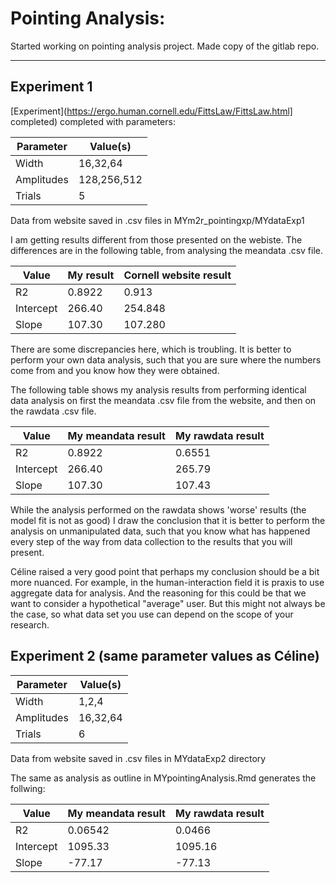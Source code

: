 # Pointing Analysis:
Started working on pointing analysis project. Made copy of the gitlab repo.
___
## Experiment 1 

[Experiment](https://ergo.human.cornell.edu/FittsLaw/FittsLaw.html] completed) completed with parameters:

| Parameter  | Value(s)    |
|------------|-------------|
| Width      | 16,32,64    |
| Amplitudes | 128,256,512 |
| Trials     | 5           |

Data from website saved in .csv files in MYm2r_pointingxp/MYdataExp1


I am getting results different from those presented on the webiste. The differences are in the following table, 
from analysing the meandata .csv file.


| Value     | My result | Cornell website result |
|-----------|-----------|------------------------|
| R2        | 0.8922    | 0.913                  |
| Intercept | 266.40    | 254.848                |
| Slope     | 107.30    | 107.280                |

There are some discrepancies here, which is troubling. It is better to perform your own data analysis, such that you 
are sure where the numbers come from and you know how they were obtained.

The following table shows my analysis results from performing identical data analysis on first the meandata .csv file 
from the website, and then on the rawdata .csv file.


| Value     | My meandata result | My rawdata result |
|-----------|--------------------|-------------------|
| R2        | 0.8922             | 0.6551            |
| Intercept | 266.40             | 265.79            |
| Slope     | 107.30             | 107.43            |


While the analysis performed on the rawdata shows 'worse' results (the model fit is not as good) I draw the conclusion 
that it is better to perform the analysis on unmanipulated data, such that you know what has happened every step 
of the way from data collection to the results that you will present. 

Céline raised a very good point that perhaps my conclusion should be a bit more nuanced. For example, in the
human-interaction field it is praxis to use aggregate data for analysis. And the reasoning for this could be that we 
want to consider a hypothetical "average" user. But this might not always be the case, so what data set you use can 
depend on the scope of your research. 

## Experiment 2 (same parameter values as Céline)


| Parameter  | Value(s) |
|------------|----------|
| Width      | 1,2,4    |
| Amplitudes | 16,32,64 |
| Trials     | 6        |

Data from website saved in .csv files in MYdataExp2 directory

The same as analysis as outline in MYpointingAnalysis.Rmd generates the follwing:


| Value     | My meandata result | My rawdata result |
|-----------|--------------------|-------------------|
| R2        | 0.06542            | 0.0466            |
| Intercept | 1095.33            | 1095.16           |
| Slope     | -77.17             | -77.13            |

